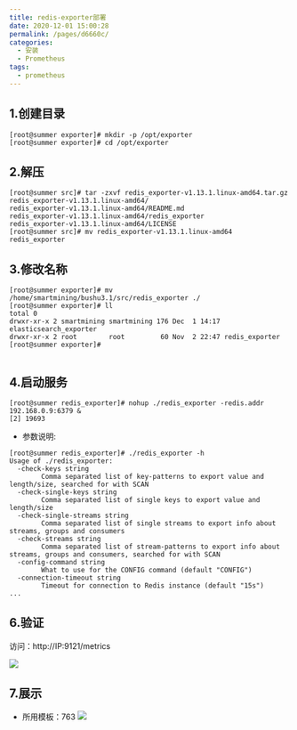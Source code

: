 ```yaml
---
title: redis-exporter部署
date: 2020-12-01 15:00:28
permalink: /pages/d6660c/
categories:
  - 安装
  - Prometheus
tags:
  - prometheus
---
```

## 1.创建目录
```shell
[root@summer exporter]# mkdir -p /opt/exporter
[root@summer exporter]# cd /opt/exporter
```
## 2.解压
```shell
[root@summer src]# tar -zxvf redis_exporter-v1.13.1.linux-amd64.tar.gz 
redis_exporter-v1.13.1.linux-amd64/
redis_exporter-v1.13.1.linux-amd64/README.md
redis_exporter-v1.13.1.linux-amd64/redis_exporter
redis_exporter-v1.13.1.linux-amd64/LICENSE
[root@summer src]# mv redis_exporter-v1.13.1.linux-amd64 redis_exporter
```
## 3.修改名称
```shell
[root@summer exporter]# mv /home/smartmining/bushu3.1/src/redis_exporter ./
[root@summer exporter]# ll
total 0
drwxr-xr-x 2 smartmining smartmining 176 Dec  1 14:17 elasticsearch_exporter
drwxr-xr-x 2 root        root         60 Nov  2 22:47 redis_exporter
[root@summer exporter]# 
 
```
## 4.启动服务
```shell
[root@summer redis_exporter]# nohup ./redis_exporter -redis.addr 192.168.0.9:6379 &
[2] 19693
```
- 参数说明:
```shell
[root@summer redis_exporter]# ./redis_exporter -h
Usage of ./redis_exporter:
  -check-keys string
    	Comma separated list of key-patterns to export value and length/size, searched for with SCAN
  -check-single-keys string
    	Comma separated list of single keys to export value and length/size
  -check-single-streams string
    	Comma separated list of single streams to export info about streams, groups and consumers
  -check-streams string
    	Comma separated list of stream-patterns to export info about streams, groups and consumers, searched for with SCAN
  -config-command string
    	What to use for the CONFIG command (default "CONFIG")
  -connection-timeout string
    	Timeout for connection to Redis instance (default "15s")
...
```

## 6.验证

访问：http://IP:9121/metrics

![](https://cdn.jsdelivr.net/gh/summerking1/image@main/813.png)
## 7.展示
- 所用模板：763
![](https://cdn.jsdelivr.net/gh/summerking1/image@main/814.png)